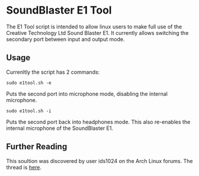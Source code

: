 # SoundBlaster E1 Tool
The E1 Tool script is intended to allow linux users to make full use 
of the Creative Technology Ltd Sound Blaster E1. It currently allows 
switching the secondary port between input and output mode.

## Usage
Currenltly the script has 2 commands:
```
sudo e1tool.sh -e
```
Puts the second port into microphone mode, disabling the internal 
microphone.
```
sudo e1tool.sh -i
```
Puts the second port back into headphones mode. This also re-enables 
the internal microphone of the SoundBlaster E1.

## Further Reading
This soultion was discovered by user ids1024 on the Arch Linux forums. 
The thread is 
[here](https://bbs.archlinux.org/viewtopic.php?id=199458).
